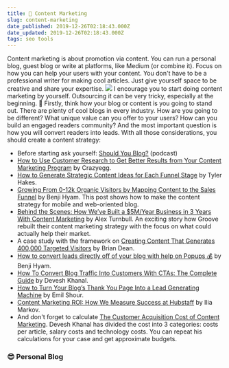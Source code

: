 ```yaml
---
title: 💎 Content Marketing
slug: content-marketing
date_published: 2019-12-26T02:18:43.000Z
date_updated: 2019-12-26T02:18:43.000Z
tags: seo tools
---
```


Content marketing is about promotion via content. You can run a personal blog, guest blog or write at platforms, like Medium (or combine it). Focus on how you can help your users with your content. You don't have to be a professional writer for making cool articles. Just give yourself space to be creative and share your expertise.
![](/content/images/2019/12/image-5.png)
I encourage you to start doing content marketing by yourself. Outsourcing it can be very tricky, especially at the beginning. 🤔 Firstly, think how your blog or content is you going to stand out. There are plenty of cool blogs in every industry. How are you going to be different? What unique value can you offer to your users? How can you build an engaged readers community? And the most important question is how you will convert readers into leads. With all those considerations, you should create a content strategy:

- Before starting ask yourself: [Should You Blog?](https://thestartupchat.com/ep253/) (podcast)
- [How to Use Customer Research to Get Better Results from Your Content Marketing Program](https://www.crazyegg.com/blog/research-for-better-results-content-marketing/) by Crazyegg.
- [How to Generate Strategic Content Ideas for Each Funnel Stage](https://blog.ladder.io/content-strategy/) by Tyler Hakes.
- [Growing From 0-12k Organic Visitors by Mapping Content to the Sales Funnel](https://growandconvert.com/content-marketing/grew-organic-visitors-suggested-search-hack/) by Benji Hyam. This post shows how to make the content strategy for mobile and web-oriented blog.
- [Behind the Scenes: How We’ve Built a $5M/Year Business in 3 Years With Content Marketing](https://www.groovehq.com/blog/how-we-built-a-5m-business-with-content-marketing) by Alex Turnbull. An exciting story how Groove rebuilt their content marketing strategy with the focus on what could actually help their market.
- A case study with the framework on [Creating Content That Generates 400,000 Targeted Visitors](http://okdork.com/how-you-can-create-content-that-generates-40000-targeted-visitors/) by Brian Dean.
- [How to convert leads directly off of your blog with help on Popups 💰](https://sumo.com/stories/email-popup-lead-generation) by Benji Hyam.
- [How To Convert Blog Traffic Into Customers With CTAs: The Complete Guide](https://growandconvert.com/conversion-rate-optimization/blog-conversion-strategy/) by Devesh Khanal.
- [How to Turn Your Blog’s Thank You Page Into a Lead Generating Machine](https://growandconvert.com/conversion-rate-optimization/thank-you-lead-generating-machine/) by Emil Shour.
- [Content Marketing ROI: How We Measure Success at Hubstaff](http://blog.hubstaff.com/measuring-content-marketing-roi/) by Ilia Markov.
- And don't forget to calculate [The Customer Acquisition Cost of Content Marketing](https://growandconvert.com/content-marketing/customer-acquisition-cost/#). Devesh Khanal has divided the cost into 3 categories: costs per article, salary costs and technology costs. You can repeat his calculations for your case and get approximate budgets.

### 😎 Personal Blog

